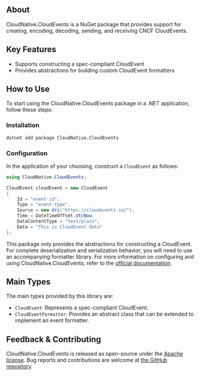 ## About

CloudNative.CloudEvents is a NuGet package that provides support for creating, encoding, decoding, sending, and receiving CNCF CloudEvents.

## Key Features

* Supports constructing a spec-compliant CloudEvent
* Provides abstractions for building custom CloudEvent formatters

## How to Use

To start using the CloudNative.CloudEvents package in a .NET application, follow these steps:

### Installation

```sh
dotnet add package CloudNative.CloudEvents
```

### Configuration

In the application of your choosing, construct a `CloudEvent` as follows:

```C#
using CloudNative.CloudEvents;

CloudEvent cloudEvent = new CloudEvent
{
    Id = "event-id",
    Type = "event-type",
    Source = new Uri("https://cloudevents.io/"),
    Time = DateTimeOffset.UtcNow,
    DataContentType = "text/plain",
    Data = "This is CloudEvent data"
};
```

This package only provides the abstractions for constructing a CloudEvent. For complete deserialization and serialization behavior, you will need to use an accompanying formatter library. For more information on configuring and using CloudNative.CloudEvents, refer to the [official documentation](https://github.com/cloudevents/sdk-csharp/tree/main/docs).

## Main Types

The main types provided by this library are:

* `CloudEvent`: Represents a spec-compliant CloudEvent.
* `CloudEventFormatter`: Provides an abstract class that can be extended to implement an event formatter.

## Feedback & Contributing

CloudNative.CloudEvents is released as open-source under the [Apache license](https://licenses.nuget.org/Apache-2.0). Bug reports and contributions are welcome at [the GitHub repository](https://github.com/cloudevents/sdk-csharp).
